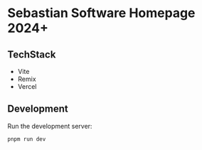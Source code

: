 # Sebastian Software Homepage 2024+

## TechStack

- Vite
- Remix
- Vercel

## Development

Run the development server:

```shellscript
pnpm run dev
```
